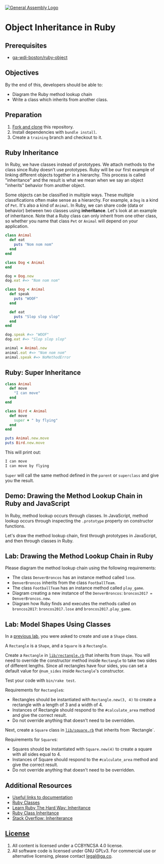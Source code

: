 [![General Assembly Logo](https://camo.githubusercontent.com/1a91b05b8f4d44b5bbfb83abac2b0996d8e26c92/687474703a2f2f692e696d6775722e636f6d2f6b6538555354712e706e67)](https://generalassemb.ly/education/web-development-immersive)

# Object Inheritance in Ruby

## Prerequisites

- [ga-wdi-boston/ruby-object](https://git.generalassemb.ly/ga-wdi-boston/ruby-object)

## Objectives

By the end of this, developers should be able to:

- Diagram the Ruby method lookup chain
- Write a class which inherits from another class.

## Preparation

1. [Fork and clone](https://git.generalassemb.ly/ga-wdi-boston/meta/wiki/ForkAndClone)
    this repository.
1. Install dependencies with `bundle install`.
1. Create a `training` branch and checkout to it.

## Ruby Inheritance

In Ruby, we have classes instead of prototypes. We attach methods to the class
since Ruby doesn't use prototypes. Ruby will be our first example of linking
different objects together in a hierarchy. This process is called "inheritance"
and the result is what we mean when we say an object "inherits" behavior from
another object.

Some objects can be classified in multiple ways. These multiple classifications
often make sense as a hierarchy. For example, a `Dog` is a kind of `Pet`. It's
also a kind of `Animal`. In Ruby, we can share code (data or behavior) between
two classes using **inheritance**. Let's look at an example of inheritance. Note
that a Ruby class can only inherit from one other class, so whether you name
that class `Pet` or `Animal` will depend on your application.

```ruby
class Animal
  def eat
    puts "Nom nom nom"
  end
end

class Dog < Animal
end

dog = Dog.new
dog.eat #=> "Nom nom nom"

class Dog < Animal
  def speak
    puts "WOOF"
  end

  def eat
    puts "Slop slop slop"
  end
end

dog.speak #=> "WOOF"
dog.eat #=> "Slop slop slop"

animal = Animal.new
animal.eat #=> "Nom nom nom"
animal.speak #=> NoMethodError
```

## Ruby: Super Inheritance

```ruby
class Animal
  def move
    "I can move"
  end
end

class Bird < Animal
  def move
    super + " by flying"
  end
end

puts Animal.new.move
puts Bird.new.move
```

This will print out:

```bash
I can move
I can move by flying
```

`Super` will call the same method defined in the `parent` or `superclass` and
give you the result.

## Demo: Drawing the Method Lookup Chain in Ruby and JavaScript

In Ruby, method lookup occurs through classes. In JavaScript, method lookup
occurs through inspecting the `.prototype` property on constructor functions.

Let's draw the method lookup chain, first through prototypes in JavaScript, and
then through classes in Ruby.

## Lab: Drawing the Method Lookup Chain in Ruby

Please diagram the method lookup chain using the following requirements:

- The class `DenverBroncos` has an instance method called `lose`.
- `DenverBroncos` inherits from the class `FootballTeam`.
- The class `FootballTeam` has an instance method called `play_game`.
- Diagram creating a new instance of the `DenverBroncos`: `broncos2017 =
    DenverBroncos.new`.
- Diagram how Ruby finds and executes the methods called on `broncos2017`:
    `broncos2017.lose` and `broncos2017.play_game`.

## Lab: Model Shapes Using Classes

In a [previous
lab](https://git.generalassemb.ly/ga-wdi-boston/ruby-object#lab-creating-a-shape-class),
you were asked to create and use a `Shape` class.

A `Rectangle` is a `Shape`, and a `Square` is a `Rectangle`.

Create a `Rectangle` in [`lib/rectangle.rb`](lib/rectangle.rb) that inherits
from `Shape`. You will need to override the constructor method inside
`Rectangle` to take two sides of different lengths. Since all rectangles have
four sides, you can set a default value for `@num_sides` inside `Rectangle`'s
constructor.

Test your code with `bin/rake test`.

Requirements for `Rectangle`s:

- Rectangles should be instantiated with `Rectangle.new(3, 4)` to create a
    rectangle with a length of 3 and a width of 4.
- Instances of Rectangle should respond to the `#calculate_area` method and
    give the correct result.
- Do not override anything that doesn't need to be overridden.

Next, create a `Square` class in [`lib/square.rb`](lib/square.rb`) that inherits
from `Rectangle`.

Requirements for `Square`s:

- Squares should be instantiated with `Square.new(4)` to create a square with
    all sides equal to 4.
- Instances of Square should respond to the `#calculate_area` method and give the
    correct result.
- Do not override anything that doesn't need to be overridden.

## Additional Resources

- [Useful links to documentation](https://www.ruby-lang.org/en/documentation/)
- [Ruby Classes](http://www.zenruby.info/2016/06/ruby-classes.html)
- [Learn Ruby The Hard Way: Inheritance](https://learnrubythehardway.org/book/ex44.html)
- [Ruby Class Inheritance](https://launchschool.com/books/oo_ruby/read/inheritance)
- [Stack Overflow: Inheriterance](http://stackoverflow.com/questions/15754768/when-do-we-use-ruby-module-vs-using-class-composition)

## [License](LICENSE)

1. All content is licensed under a CC­BY­NC­SA 4.0 license.
1. All software code is licensed under GNU GPLv3. For commercial use or
    alternative licensing, please contact legal@ga.co.
